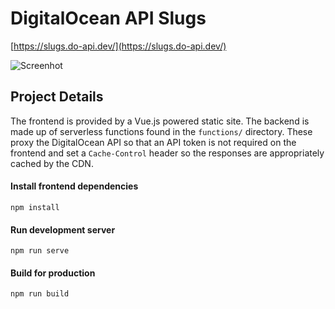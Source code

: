# DigitalOcean API Slugs

[https://slugs.do-api.dev/](https://slugs.do-api.dev/)

![Screenhot](https://i.imgur.com/etNCvLU.png)


## Project Details

The frontend is provided by a Vue.js powered static site. The backend is made up of serverless functions found in the `functions/` directory. These proxy the DigitalOcean API so that an API token is not required on the frontend and set a `Cache-Control` header so the responses are appropriately cached by the CDN.

#### Install frontend dependencies
```
npm install
```

#### Run development server
```
npm run serve
```

#### Build for production
```
npm run build
```

